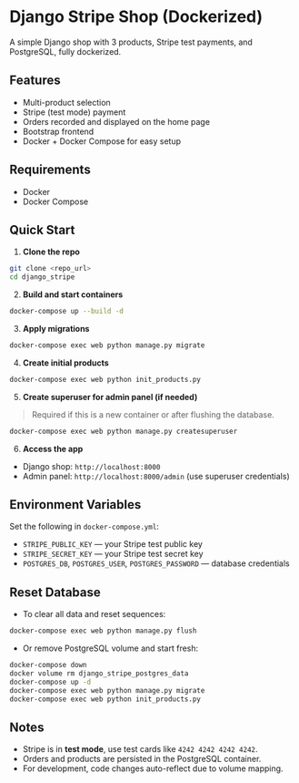 # Django Stripe Shop (Dockerized)

A simple Django shop with 3 products, Stripe test payments, and PostgreSQL, fully dockerized.

## Features

- Multi-product selection
- Stripe (test mode) payment
- Orders recorded and displayed on the home page
- Bootstrap frontend
- Docker + Docker Compose for easy setup

## Requirements

- Docker
- Docker Compose

## Quick Start

1. **Clone the repo**

```bash
git clone <repo_url>
cd django_stripe
```

2. **Build and start containers**

```bash
docker-compose up --build -d
```

3. **Apply migrations**

```bash
docker-compose exec web python manage.py migrate
```

4. **Create initial products**

```bash
docker-compose exec web python init_products.py
```

5. **Create superuser for admin panel (if needed)**

> Required if this is a new container or after flushing the database.

```bash
docker-compose exec web python manage.py createsuperuser
```

6. **Access the app**

- Django shop: `http://localhost:8000`
- Admin panel: `http://localhost:8000/admin` (use superuser credentials)

## Environment Variables

Set the following in `docker-compose.yml`:

- `STRIPE_PUBLIC_KEY` — your Stripe test public key
- `STRIPE_SECRET_KEY` — your Stripe test secret key
- `POSTGRES_DB`, `POSTGRES_USER`, `POSTGRES_PASSWORD` — database credentials

## Reset Database

- To clear all data and reset sequences:

```bash
docker-compose exec web python manage.py flush
```

- Or remove PostgreSQL volume and start fresh:

```bash
docker-compose down
docker volume rm django_stripe_postgres_data
docker-compose up -d
docker-compose exec web python manage.py migrate
docker-compose exec web python init_products.py
```

## Notes

- Stripe is in **test mode**, use test cards like `4242 4242 4242 4242`.
- Orders and products are persisted in the PostgreSQL container.
- For development, code changes auto-reflect due to volume mapping.
